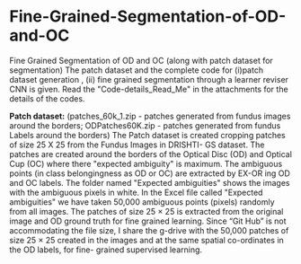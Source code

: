 # Fine-Grained-Segmentation-of-OD-and-OC
Fine Grained Segmentation of OD and OC  (along with patch dataset for segmentation)
The patch dataset and the complete code for (i)patch dataset generation  , (ii) fine grained segmentation through a learner reviser CNN is given.
Read the "Code-details_Read_Me" in the attachments for the details of the codes. 

**Patch dataset:**  (patches_60k_1.zip - patches generated from fundus images around the borders; ODPatches60K.zip - patches generated from fundus Labels around the borders)
The Patch dataset is created cropping patches of size 25 Χ 25 from the Fundus Images in DRISHTI- GS dataset. The patches are created around the borders of the Optical Disc (OD) and Optical Cup (OC) where there "expected ambiguity" is maximum. The ambiguous points (in class belongingness as OD or OC) are extracted by EX-OR ing OD and OC labels. The folder named "Expected ambiguities" shows the images with the ambiguous pixels in white. In the Excel file called "Expected ambiguities" we have taken 50,000 ambiguous points (pixels) randomly from all images. The patches of size 25 × 25 is extracted from the original image and OD ground truth for fine grained learning.
Since “Git Hub” is not accommodating the file size, I share the g-drive with the 50,000 patches of size 25 × 25 created in the images and at the same spatial co-ordinates in the OD labels, for fine- grained supervised learning.
